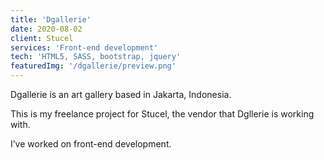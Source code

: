 ```yaml
---
title: 'Dgallerie'
date: 2020-08-02
client: Stucel
services: 'Front-end development'
tech: 'HTML5, SASS, bootstrap, jquery'
featuredImg: '/dgallerie/preview.png'
---
```

Dgallerie is an art gallery based in Jakarta, Indonesia. 

This is my freelance project for Stucel, the vendor that Dgllerie is working with.

I’ve worked on front-end development.
